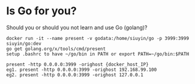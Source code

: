 # Is Go for you?

Should you or should you not learn and use Go (golang)?

```
docker run -it --name present -v godata:/home/siuyin/go -p 3999:3999 siuyin/go:dev
go get golang.org/x/tools/cmd/present
setup .bashrc to have ~/go/bin in PATH or export PATH=~/go/bin:$PATH

present -http 0.0.0.0:3999 -orighost {docker_host_IP}
eg1. present -http 0.0.0.0:3999 -orighost 192.168.99.100
eg2. present -http 0.0.0.0:3999 -orighost 127.0.0.1
```
